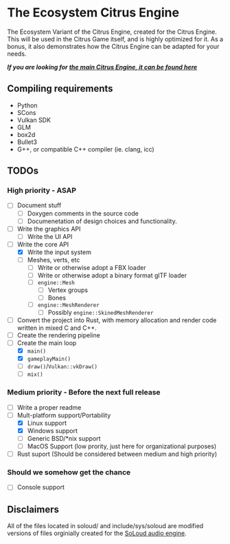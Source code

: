 # The Ecosystem Citrus Engine

The Ecosystem Variant of the Citrus Engine, created for the Citrus Engine.
This will be used in the Citrus Game itself, and is highly optimized for it.
As a bonus, it also demonstrates how the Citrus Engine can be adapted for your needs.

***If you are looking for [the main Citrus Engine, it can be found here](https://github.com/team-citrus/engine/)***

## Compiling requirements

- Python
- SCons
- Vulkan SDK
- GLM
- box2d
- Bullet3
- G++, or compatible C++ compiler (ie. clang, icc)

## TODOs

### High priority - ASAP

- [ ] Document stuff
  - [ ] Doxygen comments in the source code
  - [ ] Documenetation of design choices and functionality.
- [ ] Write the graphics API
  - [ ] Write the UI API
- [ ] Write the core API
  - [x] Write the input system
  - [ ] Meshes, verts, etc
    - [ ] Write or otherwise adopt a FBX loader
    - [ ] Write or otherwise adopt a binary format glTF loader
    - [ ] `engine::Mesh`
      - [ ] Vertex groups
      - [ ] Bones
    - [ ] `engine::MeshRenderer`
      - [ ] Possibly `engine::SkinedMeshRenderer`
- [ ] Convert the project into Rust, with memory allocation and render code written in mixed C and C++.
- [ ] Create the rendering pipeline
- [ ] Create the main loop
  - [x] `main()`
  - [x] `gameplayMain()`
  - [ ] `draw()`/`Vulkan::vkDraw()`
  - [ ] `mix()`

### Medium priority - Before the next full release

- [ ] Write a proper readme
- [ ] Mult-platform support/Portability
  - [x] Linux support
  - [x] Windows support
  - [ ] Generic BSD/*nix support
  - [ ] MacOS Support (low prority, just here for organizational purposes)
- [ ] Rust suport (Should be considered between medium and high priority)

### Should we somehow get the chance

- [ ] Console support

## Disclaimers

All of the files located in soloud/ and include/sys/soloud are modified versions of files orginially created for the [SoLoud audio engine](https://github.com/jarikomppa/soloud).
